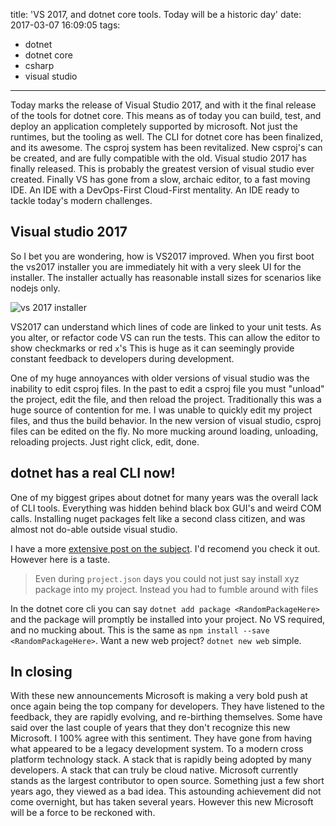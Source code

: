 title: 'VS 2017, and dotnet core tools. Today will be a historic day'
date: 2017-03-07 16:09:05
tags:
- dotnet
- dotnet core
- csharp
- visual studio
---


Today marks the release of Visual Studio 2017, and with it the final release of the tools for dotnet core. This means as of today you can build, test, and deploy an application completely supported by microsoft. Not just the runtimes, but the tooling as well. The CLI for dotnet core has been finalized, and its awesome. The csproj system has been revitalized. New csproj's can be created, and are fully compatible with the old. Visual studio 2017 has finally released. This is probably the greatest version of visual studio ever created. Finally VS has gone from a slow, archaic editor, to a fast moving IDE. An IDE with a DevOps-First Cloud-First mentality. An IDE ready to tackle today's modern challenges.

<!-- more -->

## Visual studio 2017

So I bet you are wondering, how is VS2017 improved. When you first boot the vs2017 installer you are immediately hit with a very sleek UI for the installer. The installer actually has reasonable install sizes for scenarios like nodejs only. 

![vs 2017 installer](vs.PNG)

VS2017 can understand which lines of code are linked to your unit tests. As you alter, or refactor code VS can run the tests. This can allow the editor to show checkmarks or red `x`'s This is huge as it can seemingly provide constant feedback to developers during development.

One of my huge annoyances with older versions of visual studio was the inability to edit csproj files. In the past to edit a csproj file you must "unload" the project, edit the file, and then reload the project. Traditionally this was a huge source of contention for me. I was unable to quickly edit my project files, and thus the build behavior. In the new version of visual studio, csproj files can be edited on the fly. No more mucking around loading, unloading, reloading projects. Just right click, edit, done.


## dotnet has a real CLI now!

One of my biggest gripes about dotnet for many years was the overall lack of CLI tools. Everything was hidden behind black box GUI's and weird COM calls. Installing nuget packages felt like a second class citizen, and was almost not do-able outside visual studio.

I have a more [extensive post on the subject](/Exploring-the-dotnet-cli/). I'd recomend you check it out. However here is a taste.

>Even during `project.json` days you could not just say install xyz package into my project. Instead you had to fumble around with files

In the dotnet core cli you can say `dotnet add package <RandomPackageHere>` and the package will promptly be installed into your project. No VS required, and no mucking about. This is the same as `npm install --save <RandomPackageHere>`. Want a new web project? `dotnet new web` simple.

## In closing

With these new announcements Microsoft is making a very bold push at once again being the top company for developers. They have listened to the feedback, they are rapidly evolving, and re-birthing themselves. Some have said over the last couple of years that they don't recognize this new Microsoft. I 100% agree with this sentiment. They have gone from having what appeared to be a legacy development system. To a modern cross platform technology stack. A stack that is rapidly being adopted by many developers. A stack that can truly be cloud native. Microsoft currently stands as the largest contributor to open source. Something just a few short years ago, they viewed as a bad idea. This astounding achievement did not come overnight, but has taken several years. However this new Microsoft will be a force to be reckoned with.